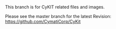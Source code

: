 This branch is for CyKIT related files and images.

Please see the master branch for the latest Revision: https://github.com/CymatiCorp/CyKit
